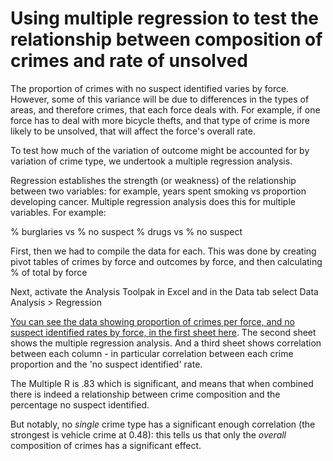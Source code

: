 # Using multiple regression to test the relationship between composition of crimes and rate of unsolved

The proportion of crimes with no suspect identified varies by force. However, some of this variance will be due to differences in the types of areas, and therefore crimes, that each force deals with. For example, if one force has to deal with more bicycle thefts, and that type of crime is more likely  to be unsolved, that will affect the force's overall rate.

To test how much of the variation of outcome might be accounted for by variation of crime type, we undertook a multiple regression analysis. 

Regression establishes the strength (or weakness) of the relationship between two variables: for example, years spent smoking vs proportion developing cancer. Multiple regression analysis does this for multiple variables. For example:

% burglaries vs % no suspect
% drugs vs % no suspect

First, then we had to compile the data for each. This was done by creating pivot tables of crimes by force and outcomes by force, and then calculating % of total by force

Next, activate the Analysis Toolpak in Excel and in the Data tab select Data Analysis > Regression

[You can see the data showing proportion of crimes per force, and no suspect identified rates by force, in the first sheet here](https://github.com/BBC-Data-Unit/unsolved-crime/blob/master/regression_analysis_crime_unsolved.xlsx). The second sheet shows the multiple regression analysis. And a third sheet shows correlation between each column - in particular correlation between each crime proportion and the 'no suspect identified' rate.

The Multiple R is .83 which is significant, and means that when combined there is indeed a relationship between crime composition and the percentage no suspect identified.

But notably, no *single* crime type has a significant enough correlation (the strongest is vehicle crime at 0.48): this tells us that only the *overall* composition of crimes has a significant effect.
